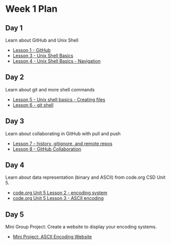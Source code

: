 # Week 1 Plan

## Day 1

Learn about GitHub and Unix Shell

* [Lesson 1 - GitHub](./lesson-1-github-repo-intro/github-repo-lv1.md)
* [Lesson 3 - Unix Shell Basics](./lesson-3-unix-shell-basics-pwd-ls/)
* [Lesson 4 - Unix Shell Basics - Navigation](./lesson-4-unix-shell-basics-navigation/)

## Day 2

Learn about git and more shell commands

* [Lesson 5 - Unix shell basics - Creating files](./lesson-5-unix-sheet-basics-creating-files/)
* [Lesson 6 - git shell](./lesson-6-github-shell/)

## Day 3

Learn about collaborating in GitHub with pull and push

* [Lesson 7 - history, gitignore, and remote repos](./lesson-7-github-advanced/)
* [Lesson 8 - GitHub Collaboration](./lesson-8-github-collaboration/)

## Day 4

Learn about data representation (binary and ASCII) from code.org CSD Unit 5.

* [code.org Unit 5 Lesson 2 - encoding system](./lesson-code-org-u5-2-emoji-code/)
* [code.org Unit 5 Lesson 3 - ASCII encoding ](./lesson-code-org-u5-3-ascii/)

## Day 5

Mini Group Project: Create a website to display your encoding systems.

* [Mini Project: ASCII Encoding Website](./lesson-code-org-u5-3-mini-project/)
